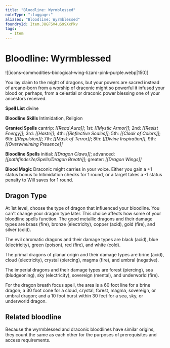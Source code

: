 ```yaml
---
title: "Bloodline: Wyrmblessed"
noteType: ":luggage:"
aliases: "Bloodline: Wyrmblessed"
foundryId: Item.J8GFSV4uS99XxPkv
tags:
  - Item
---
```


# Bloodline: Wyrmblessed
![[icons-commodities-biological-wing-lizard-pink-purple.webp|150]]

You lay claim to the might of dragons, but your powers are sacred instead of arcane-born from a worship of draconic might so powerful it infused your blood or, perhaps, from a celestial or draconic power blessing one of your ancestors received.

**Spell List** divine

**Bloodline Skills** Intimidation, Religion

**Granted Spells** cantrip: _[[Read Aura]]_; 1st: _[[Mystic Armor]]_; 2nd: _[[Resist Energy]]_; 3rd: _[[Haste]]_; 4th: _[[Reflective Scales]]_; 5th: _[[Cloak of Colors]]_; 6th: _[[Repulsion]]_; 7th: _[[Mask of Terror]]_; 8th: _[[Divine Inspiration]]_, 9th: _[[Overwhelming Presence]]_

**Bloodline Spells** initial: _[[Dragon Claws]]_; advanced: _[[pathfinder2e/Spells/Dragon Breath]]_; greater: _[[Dragon Wings]]_

**Blood Magic** Draconic might carries in your voice. Either you gain a +1 status bonus to Intimidation checks for 1 round, or a target takes a -1 status penalty to Will saves for 1 round.

## Dragon Type

At 1st level, choose the type of dragon that influenced your bloodline. You can't change your dragon type later. This choice affects how some of your bloodline spells function. The good metallic dragons and their damage types are brass (fire), bronze (electricity), copper (acid), gold (fire), and silver (cold).

The evil chromatic dragons and their damage types are black (acid), blue (electricity), green (poison), red (fire), and white (cold).

The primal dragons of planar origin and their damage types are brine (acid), cloud (electricity), crystal (piercing), magma (fire), and umbral (negative).

The imperial dragons and their damage types are forest (piercing), sea (bludgeoning), sky (electricity), sovereign (mental), and underworld (fire).

For the dragon breath focus spell, the area is a 60 foot line for a brine dragon; a 30 foot cone for a cloud, crystal, forest, magma, sovereign, or umbral dragon; and a 10 foot burst within 30 feet for a sea, sky, or underworld dragon.

## Related bloodline

Because the wyrmblessed and draconic bloodlines have similar origins, they count the same as each other for the purposes of prerequisites and access requirements.
